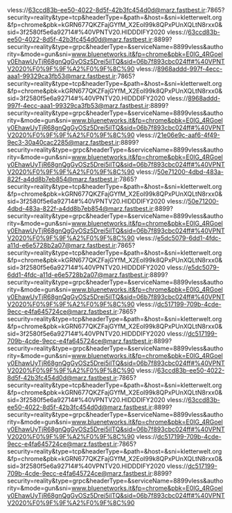 vless://63ccd83b-ee50-4022-8d5f-42b3fc454d0d@marz.fastbest.ir:7865?security=reality&type=tcp&headerType=&path=&host=&sni=kletterwelt.org&fp=chrome&pbk=kGRN677QKZFajGYfM_X2EoI99k8QPxPUnXQLtN8rxx0&sid=3f2580f5e6a92714#%40VPNTV20.HIDDDIFY2020 
vless://63ccd83b-ee50-4022-8d5f-42b3fc454d0d@marz.fastbest.ir:8899?security=reality&type=grpc&headerType=&serviceName=8899vless&authority=&mode=gun&sni=www.bluenetworks.it&fp=chrome&pbk=E0lG_4RGoely0EhawUyTjR68gnQgGyOSz5Drei5ilTQ&sid=06b7f893cbc024ff#%40VPNTV2020%F0%9F%9F%A2%F0%9F%8C%90
vless://8968addd-997f-4ecc-aaa1-99329ca3fb53@marz.fastbest.ir:7865?security=reality&type=tcp&headerType=&path=&host=&sni=kletterwelt.org&fp=chrome&pbk=kGRN677QKZFajGYfM_X2EoI99k8QPxPUnXQLtN8rxx0&sid=3f2580f5e6a92714#%40VPNTV20.HIDDDIFY2020 
vless://8968addd-997f-4ecc-aaa1-99329ca3fb53@marz.fastbest.ir:8899?security=reality&type=grpc&headerType=&serviceName=8899vless&authority=&mode=gun&sni=www.bluenetworks.it&fp=chrome&pbk=E0lG_4RGoely0EhawUyTjR68gnQgGyOSz5Drei5ilTQ&sid=06b7f893cbc024ff#%40VPNTV2020%F0%9F%9F%A2%F0%9F%8C%90
vless://21e06e9c-aaf6-4f49-9ec3-30a40cac2285@marz.fastbest.ir:8899?security=reality&type=grpc&headerType=&serviceName=8899vless&authority=&mode=gun&sni=www.bluenetworks.it&fp=chrome&pbk=E0lG_4RGoely0EhawUyTjR68gnQgGyOSz5Drei5ilTQ&sid=06b7f893cbc024ff#%40VPNTV2020%F0%9F%9F%A2%F0%9F%8C%90
vless://50e71200-4dbd-483a-822f-a4dd8b7eb854@marz.fastbest.ir:7865?security=reality&type=tcp&headerType=&path=&host=&sni=kletterwelt.org&fp=chrome&pbk=kGRN677QKZFajGYfM_X2EoI99k8QPxPUnXQLtN8rxx0&sid=3f2580f5e6a92714#%40VPNTV20.HIDDDIFY2020 
vless://50e71200-4dbd-483a-822f-a4dd8b7eb854@marz.fastbest.ir:8899?security=reality&type=grpc&headerType=&serviceName=8899vless&authority=&mode=gun&sni=www.bluenetworks.it&fp=chrome&pbk=E0lG_4RGoely0EhawUyTjR68gnQgGyOSz5Drei5ilTQ&sid=06b7f893cbc024ff#%40VPNTV2020%F0%9F%9F%A2%F0%9F%8C%90
vless://e5dc5079-6dd1-4fdc-a11d-e6e5728b2a07@marz.fastbest.ir:7865?security=reality&type=tcp&headerType=&path=&host=&sni=kletterwelt.org&fp=chrome&pbk=kGRN677QKZFajGYfM_X2EoI99k8QPxPUnXQLtN8rxx0&sid=3f2580f5e6a92714#%40VPNTV20.HIDDDIFY2020 
vless://e5dc5079-6dd1-4fdc-a11d-e6e5728b2a07@marz.fastbest.ir:8899?security=reality&type=grpc&headerType=&serviceName=8899vless&authority=&mode=gun&sni=www.bluenetworks.it&fp=chrome&pbk=E0lG_4RGoely0EhawUyTjR68gnQgGyOSz5Drei5ilTQ&sid=06b7f893cbc024ff#%40VPNTV2020%F0%9F%9F%A2%F0%9F%8C%90
vless://dc517199-709b-4cde-9ecc-e4fa645724ce@marz.fastbest.ir:7865?security=reality&type=tcp&headerType=&path=&host=&sni=kletterwelt.org&fp=chrome&pbk=kGRN677QKZFajGYfM_X2EoI99k8QPxPUnXQLtN8rxx0&sid=3f2580f5e6a92714#%40VPNTV20.HIDDDIFY2020 
vless://dc517199-709b-4cde-9ecc-e4fa645724ce@marz.fastbest.ir:8899?security=reality&type=grpc&headerType=&serviceName=8899vless&authority=&mode=gun&sni=www.bluenetworks.it&fp=chrome&pbk=E0lG_4RGoely0EhawUyTjR68gnQgGyOSz5Drei5ilTQ&sid=06b7f893cbc024ff#%40VPNTV2020%F0%9F%9F%A2%F0%9F%8C%90
vless://63ccd83b-ee50-4022-8d5f-42b3fc454d0d@marz.fastbest.ir:7865?security=reality&type=tcp&headerType=&path=&host=&sni=kletterwelt.org&fp=chrome&pbk=kGRN677QKZFajGYfM_X2EoI99k8QPxPUnXQLtN8rxx0&sid=3f2580f5e6a92714#%40VPNTV20.HIDDDIFY2020 
vless://63ccd83b-ee50-4022-8d5f-42b3fc454d0d@marz.fastbest.ir:8899?security=reality&type=grpc&headerType=&serviceName=8899vless&authority=&mode=gun&sni=www.bluenetworks.it&fp=chrome&pbk=E0lG_4RGoely0EhawUyTjR68gnQgGyOSz5Drei5ilTQ&sid=06b7f893cbc024ff#%40VPNTV2020%F0%9F%9F%A2%F0%9F%8C%90
vless://dc517199-709b-4cde-9ecc-e4fa645724ce@marz.fastbest.ir:7865?security=reality&type=tcp&headerType=&path=&host=&sni=kletterwelt.org&fp=chrome&pbk=kGRN677QKZFajGYfM_X2EoI99k8QPxPUnXQLtN8rxx0&sid=3f2580f5e6a92714#%40VPNTV20.HIDDDIFY2020 
vless://dc517199-709b-4cde-9ecc-e4fa645724ce@marz.fastbest.ir:8899?security=reality&type=grpc&headerType=&serviceName=8899vless&authority=&mode=gun&sni=www.bluenetworks.it&fp=chrome&pbk=E0lG_4RGoely0EhawUyTjR68gnQgGyOSz5Drei5ilTQ&sid=06b7f893cbc024ff#%40VPNTV2020%F0%9F%9F%A2%F0%9F%8C%90








